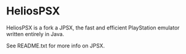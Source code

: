 # HeliosPSX

HeliosPSX is a fork a JPSX, the fast and efficient PlayStation emulator written entirely in Java.

See README.txt for more info on JPSX.